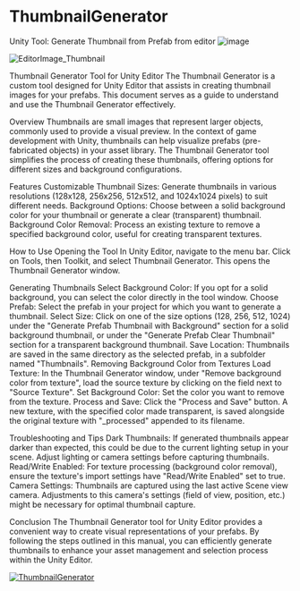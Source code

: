 # ThumbnailGenerator
Unity Tool: Generate Thumbnail from Prefab from editor
![image](https://github.com/user-attachments/assets/5a1f8935-7bd1-416c-b622-0a06d6de991c)

![EditorImage_Thumbnail](https://github.com/Nayatrei/ThumbnailGenerator/assets/36463159/3ac505a2-7e3a-4ee8-93c3-506d0c167df2)


Thumbnail Generator Tool for Unity Editor
The Thumbnail Generator is a custom tool designed for Unity Editor that assists in creating thumbnail images for your prefabs. This document serves as a guide to understand and use the Thumbnail Generator effectively.

Overview
Thumbnails are small images that represent larger objects, commonly used to provide a visual preview. In the context of game development with Unity, thumbnails can help visualize prefabs (pre-fabricated objects) in your asset library. The Thumbnail Generator tool simplifies the process of creating these thumbnails, offering options for different sizes and background configurations.

Features
Customizable Thumbnail Sizes: Generate thumbnails in various resolutions (128x128, 256x256, 512x512, and 1024x1024 pixels) to suit different needs.
Background Options: Choose between a solid background color for your thumbnail or generate a clear (transparent) thumbnail.
Background Color Removal: Process an existing texture to remove a specified background color, useful for creating transparent textures.


How to Use
Opening the Tool
In Unity Editor, navigate to the menu bar.
Click on Tools, then Toolkit, and select Thumbnail Generator.
This opens the Thumbnail Generator window.


Generating Thumbnails
Select Background Color: If you opt for a solid background, you can select the color directly in the tool window.
Choose Prefab: Select the prefab in your project for which you want to generate a thumbnail.
Select Size: Click on one of the size options (128, 256, 512, 1024) under the "Generate Prefab Thumbnail with Background" section for a solid background thumbnail, or under the "Generate Prefab Clear Thumbnail" section for a transparent background thumbnail.
Save Location: Thumbnails are saved in the same directory as the selected prefab, in a subfolder named "Thumbnails".
Removing Background Color from Textures
Load Texture: In the Thumbnail Generator window, under "Remove background color from texture", load the source texture by clicking on the field next to "Source Texture".
Set Background Color: Set the color you want to remove from the texture.
Process and Save: Click the "Process and Save" button. A new texture, with the specified color made transparent, is saved alongside the original texture with "_processed" appended to its filename.

Troubleshooting and Tips
Dark Thumbnails: If generated thumbnails appear darker than expected, this could be due to the current lighting setup in your scene. Adjust lighting or camera settings before capturing thumbnails.
Read/Write Enabled: For texture processing (background color removal), ensure the texture's import settings have "Read/Write Enabled" set to true.
Camera Settings: Thumbnails are captured using the last active Scene view camera. Adjustments to this camera's settings (field of view, position, etc.) might be necessary for optimal thumbnail capture.

Conclusion
The Thumbnail Generator tool for Unity Editor provides a convenient way to create visual representations of your prefabs. By following the steps outlined in this manual, you can efficiently generate thumbnails to enhance your asset management and selection process within the Unity Editor.

[![ThumbnailGenerator](https://img.youtube.com/vi/RxI1kIaiSCg/0.jpg)](https://www.youtube.com/watch?v=RxI1kIaiSCg)

